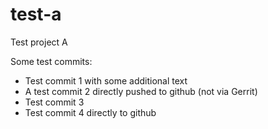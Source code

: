 # test-a
Test project A

Some test commits:
* Test commit 1 with some additional text
* A test commit 2 directly pushed to github (not via Gerrit)
* Test commit 3
* Test commit 4 directly to github
